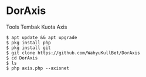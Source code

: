 # DorAxis
Tools Tembak Kuota Axis

```
$ apt update && apt upgrade
$ pkg install php
$ pkg install git
$ git clone https://github.com/WahyuKullBet/DorAxis
$ cd DorAxis
$ ls
$ php axis.php --axisnet
```
